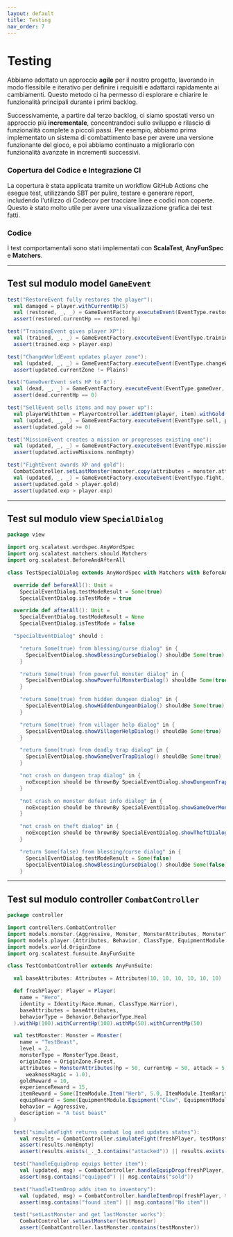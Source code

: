```yaml
---
layout: default
title: Testing
nav_order: 7
---
```


# Testing

Abbiamo adottato un approccio **agile** per il nostro progetto, lavorando in modo flessibile e iterativo per definire i requisiti e adattarci rapidamente ai cambiamenti. Questo metodo ci ha permesso di esplorare e chiarire le funzionalità principali durante i primi backlog.

Successivamente, a partire dal terzo backlog, ci siamo spostati verso un approccio più **incrementale**, concentrandoci sullo sviluppo e rilascio di funzionalità complete a piccoli passi. Per esempio, abbiamo prima implementato un sistema di combattimento base per avere una versione funzionante del gioco, e poi abbiamo continuato a migliorarlo con funzionalità avanzate in incrementi successivi.

### Copertura del Codice e Integrazione CI

La copertura è stata applicata tramite un workflow GitHub Actions che esegue test, utilizzando SBT per pulire, testare e generare report, includendo l'utilizzo di Codecov per tracciare linee e codici non coperte. Questo è stato molto utile per avere una visualizzazione grafica dei test fatti.

### Codice

I test comportamentali sono stati implementati con **ScalaTest**, **AnyFunSpec** e **Matchers**.

---

## Test sul modulo model `GameEvent`

```scala
test("RestoreEvent fully restores the player"):
  val damaged = player.withCurrentHp(5)
  val (restored, _, _) = GameEventFactory.executeEvent(EventType.restore, damaged)
  assert(restored.currentHp == restored.hp)

test("TrainingEvent gives player XP"):
  val (trained, _, _) = GameEventFactory.executeEvent(EventType.training, player)
  assert(trained.exp > player.exp)

test("ChangeWorldEvent updates player zone"):
  val (updated, _, _) = GameEventFactory.executeEvent(EventType.changeWorld, player)
  assert(updated.currentZone != Plains)

test("GameOverEvent sets HP to 0"):
  val (dead, _, _) = GameEventFactory.executeEvent(EventType.gameOver, player)
  assert(dead.currentHp == 0)

test("SellEvent sells items and may power up"):
  val playerWithItem = PlayerController.addItem(player, item).withGold(0)
  val (updated, _, _) = GameEventFactory.executeEvent(EventType.sell, playerWithItem)
  assert(updated.gold >= 0)

test("MissionEvent creates a mission or progresses existing one"):
  val (updated, _, _) = GameEventFactory.executeEvent(EventType.mission, player)
  assert(updated.activeMissions.nonEmpty)

test("FightEvent awards XP and gold"):
  CombatController.setLastMonster(monster.copy(attributes = monster.attributes.copy(currentHp = 0)))
  val (updated, _, _) = GameEventFactory.executeEvent(EventType.fight, player)
  assert(updated.gold > player.gold)
  assert(updated.exp > player.exp)
```
---

## Test sul modulo view `SpecialDialog`

```scala
package view

import org.scalatest.wordspec.AnyWordSpec
import org.scalatest.matchers.should.Matchers
import org.scalatest.BeforeAndAfterAll

class TestSpecialDialog extends AnyWordSpec with Matchers with BeforeAndAfterAll:

  override def beforeAll(): Unit =
    SpecialEventDialog.testModeResult = Some(true)
    SpecialEventDialog.isTestMode = true

  override def afterAll(): Unit =
    SpecialEventDialog.testModeResult = None
    SpecialEventDialog.isTestMode = false

  "SpecialEventDialog" should :

    "return Some(true) from blessing/curse dialog" in {
      SpecialEventDialog.showBlessingCurseDialog() shouldBe Some(true)
    }

    "return Some(true) from powerful monster dialog" in {
      SpecialEventDialog.showPowerfulMonsterDialog() shouldBe Some(true)
    }

    "return Some(true) from hidden dungeon dialog" in {
      SpecialEventDialog.showHiddenDungeonDialog() shouldBe Some(true)
    }

    "return Some(true) from villager help dialog" in {
      SpecialEventDialog.showVillagerHelpDialog() shouldBe Some(true)
    }

    "return Some(true) from deadly trap dialog" in {
      SpecialEventDialog.showGameOverTrapDialog() shouldBe Some(true)
    }

    "not crash on dungeon trap dialog" in {
      noException should be thrownBy SpecialEventDialog.showDungeonTrapDialog()
    }

    "not crash on monster defeat info dialog" in {
      noException should be thrownBy SpecialEventDialog.showGameOverMonsterDefeatDialog()
    }

    "not crash on theft dialog" in {
      noException should be thrownBy SpecialEventDialog.showTheftDialog()
    }

    "return Some(false) from blessing/curse dialog" in {
      SpecialEventDialog.testModeResult = Some(false)
      SpecialEventDialog.showBlessingCurseDialog() shouldBe Some(false)
    }
```
---
## Test sul modulo controller `CombatController`

```scala
package controller

import controllers.CombatController
import models.monster.{Aggressive, Monster, MonsterAttributes, MonsterType}
import models.player.{Attributes, Behavior, ClassType, EquipmentModule, Identity, ItemModule, Player, Race}
import models.world.OriginZone
import org.scalatest.funsuite.AnyFunSuite

class TestCombatController extends AnyFunSuite:

  val baseAttributes: Attributes = Attributes(10, 10, 10, 10, 10, 10)

  def freshPlayer: Player = Player(
    name = "Hero",
    identity = Identity(Race.Human, ClassType.Warrior),
    baseAttributes = baseAttributes,
    behaviorType = Behavior.BehaviorType.Heal
  ).withHp(100).withCurrentHp(100).withMp(50).withCurrentMp(50)

  val testMonster: Monster = Monster(
    name = "TestBeast",
    level = 2,
    monsterType = MonsterType.Beast,
    originZone = OriginZone.Forest,
    attributes = MonsterAttributes(hp = 50, currentHp = 50, attack = 5, defense = 2, weaknessPhysical = 1.0,
      weaknessMagic = 1.0),
    goldReward = 10,
    experienceReward = 15,
    itemReward = Some(ItemModule.Item("Herb", 5.0, ItemModule.ItemRarity.Common)),
    equipReward = Some(EquipmentModule.Equipment("Claw", EquipmentModule.EquipmentSlot.Weapon, baseAttributes, 10)),
    behavior = Aggressive,
    description = "A test beast"
  )

  test("simulateFight returns combat log and updates states"):
    val results = CombatController.simulateFight(freshPlayer, testMonster)
    assert(results.nonEmpty)
    assert(results.exists(_._3.contains("attacked")) || results.exists(_._3.contains("defeated")))

  test("handleEquipDrop equips better item"):
    val (updated, msg) = CombatController.handleEquipDrop(freshPlayer, testMonster)
    assert(msg.contains("equipped") || msg.contains("sold"))

  test("handleItemDrop adds item to inventory"):
    val (updated, msg) = CombatController.handleItemDrop(freshPlayer, testMonster)
    assert(msg.contains("found item") || msg.contains("No item"))

  test("setLastMonster and get lastMonster works"):
    CombatController.setLastMonster(testMonster)
    assert(CombatController.lastMonster.contains(testMonster))
```